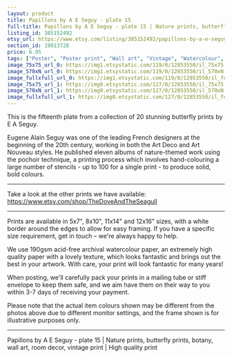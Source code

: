 ```yaml
---
layout: product
title: Papillons by A E Seguy - plate 15 
full-title: Papillons by A E Seguy - plate 15 | Nature prints, butterfly prints, botany, wall art, room decor, vintage print | High quality print
listing_id: 385152492
etsy_url: https://www.etsy.com/listing/385152492/papillons-by-a-e-seguy-plate-15-nature?utm_source=thedoveandtheseagull&utm_medium=api&utm_campaign=api
section_id: 19013728
price: 6.95
tags: ["Poster", "Poster print", "Wall art", "Vintage", "Watercolour", "Nature", "Botanical art", "Wildlife", "Nature print", "Butterfly print", "Butterfly art", "Butterfly poster", "High quality print"]
image_75x75_url_0: https://img1.etsystatic.com/119/0/12853550/il_75x75.1032762837_d63z.jpg
image_570xN_url_0: https://img1.etsystatic.com/119/0/12853550/il_570xN.1032762837_d63z.jpg
image_fullxfull_url_0: https://img1.etsystatic.com/119/0/12853550/il_fullxfull.1032762837_d63z.jpg
image_75x75_url_1: https://img0.etsystatic.com/127/0/12853550/il_75x75.986230292_84qy.jpg
image_570xN_url_1: https://img0.etsystatic.com/127/0/12853550/il_570xN.986230292_84qy.jpg
image_fullxfull_url_1: https://img0.etsystatic.com/127/0/12853550/il_fullxfull.986230292_84qy.jpg
---
```

This is the fifteenth plate from a collection of 20 stunning butterfly prints by E A Seguy.

Eugene Alain Seguy was one of the leading French designers at the beginning of the 20th century, working in both the Art Deco and Art Nouveau styles. He published eleven albums of nature-themed work using the pochoir technique, a printing process which involves hand-colouring a large number of stencils - up to 100 for a single print -  to produce solid, bold colours.

---

Take a look at the other prints we have available: https://www.etsy.com/shop/TheDoveAndTheSeagull

---

Prints are available in 5x7&quot;, 8x10&quot;, 11x14&quot; and 12x16&quot; sizes, with a white border around the edges to allow for easy framing. If you have a specific size requirement, get in touch – we&#39;re always happy to help.

We use 190gsm acid-free archival watercolour paper, an extremely high quality paper with a lovely texture, which looks fantastic and brings out the best in your artwork. With care, your print will look fantastic for many years!

When posting, we&#39;ll carefully pack your prints in a mailing tube or stiff envelope to keep them safe, and we aim have them on their way to you within 3-7 days of receiving your payment.

Please note that the actual item colours shown may be different from the photos above due to different monitor settings, and the frame shown is for illustrative purposes only.

---

Papillons by A E Seguy - plate 15 | Nature prints, butterfly prints, botany, wall art, room decor, vintage print | High quality print
